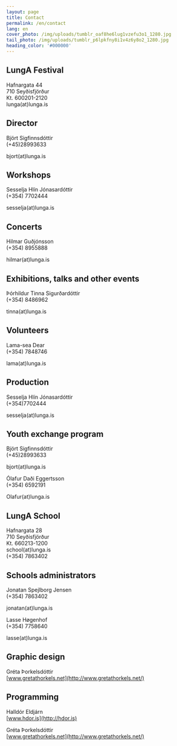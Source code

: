 ```yaml
---
layout: page
title: Contact
permalink: /en/contact
lang: en
cover_photo: /img/uploads/tumblr_oaf8he6lug1vzefu3o1_1280.jpg
tail_photo: /img/uploads/tumblr_p6lpkfny8i1v4z6y8o2_1280.jpg
heading_color: '#000000'
---
```

## LungA Festival

Hafnargata 44<br>
710 Seyðisfjörður<br>
Kt. 600201-2120<br>
lunga(at)lunga.is<br>

## Director

Björt Sigfinnsdóttir<br>
(+45)28993633<br>

bjort(at)lunga.is

## Workshops

Sesselja Hlín Jónasardóttir<br>
(+354) 7702444<br>

sesselja(at)lunga.is

## Concerts

Hilmar Guðjónsson<br>(+354) 8955888<br>

hilmar(at)lunga.is

## Exhibitions, talks and other events

Þórhildur Tinna Sigurðardóttir<br>
(+354) 8486962<br>

tinna(at)lunga.is

## Volunteers

Lama-sea Dear<br>
(+354) 7848746<br>

lama(at)lunga.is

## Production

Sesselja Hlín Jónasardóttir<br>
(+354)7702444<br>

sesselja(at)lunga.is

## Youth exchange program

Björt Sigfinnsdóttir<br>
(+45)28993633 <br>

bjort(at)lunga.is

Ólafur Daði Eggertsson<br>
(+354) 6592191<br>

Olafur(at)lunga.is

## LungA School

Hafnargata 28<br>
710 Seyðisfjörður<br>
Kt. 660213-1200<br>
school(at)lunga.is<br>
(+354) 7863402

## Schools administrators

Jonatan Spejlborg Jensen<br>
(+354) 7863402<br>

jonatan(at)lunga.is

Lasse Høgenhof<br>
(+354) 7758640<br>

lasse(at)lunga.is

## Graphic design

Gréta Þorkelsdóttir<br>
[www.gretathorkels.net](http://www.gretathorkels.net/)

## Programming
 
Halldór Eldjárn<br>
[www.hdor.is](http://hdor.is)

Gréta Þorkelsdóttir<br>
[www.gretathorkels.net](http://www.gretathorkels.net/)
